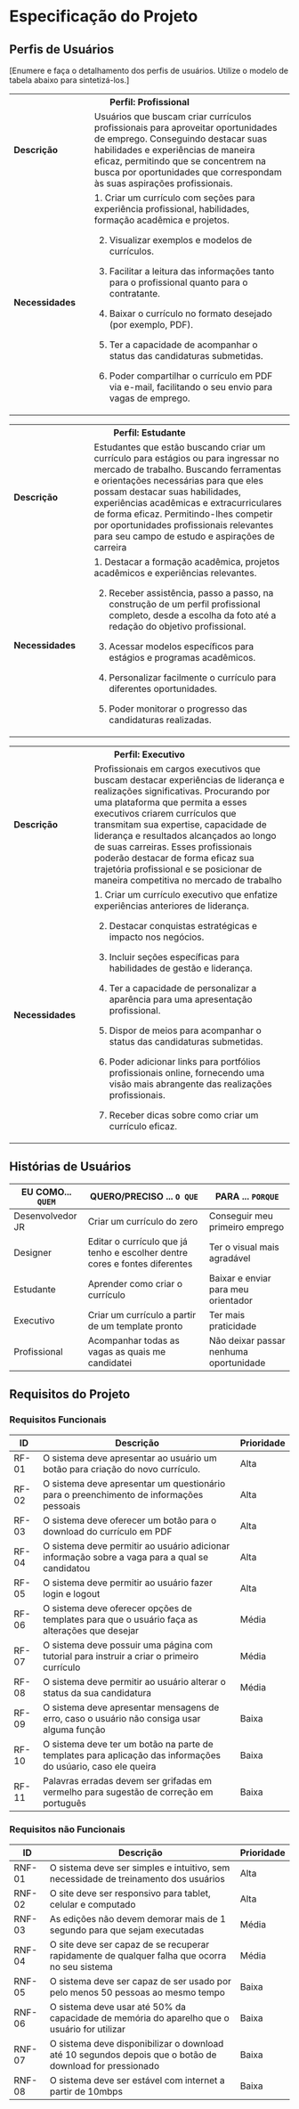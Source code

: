 # Especificação do Projeto

## Perfis de Usuários

[Enumere e faça o detalhamento dos perfis de usuários. Utilize o modelo de tabela abaixo para sintetizá-los.]

<tbody>
<table> 
<tr align=center>
<th colspan="2">Perfil: Profissional </th>
</tr>
<tr>
<td width="150px"><b>Descrição</b></td> 
<td width="600px"> Usuários que buscam criar currículos profissionais para aproveitar oportunidades de emprego. Conseguindo destacar suas habilidades e experiências de maneira eficaz, permitindo que se concentrem na busca por oportunidades que correspondam às suas aspirações profissionais.</td>
</tr> 
<td/> 
<a><b>Necessidades</b></td>
<td> 1. Criar um currículo com seções para experiência profissional, habilidades, formação acadêmica e projetos. 

 

2. Visualizar exemplos e modelos de currículos. 

 

3. Facilitar a leitura das informações tanto para o profissional quanto para o contratante. 

 

4. Baixar o currículo no formato desejado (por exemplo, PDF). 

 

5. Ter a capacidade de acompanhar o status das candidaturas submetidas. 
 

6. Poder compartilhar o currículo em PDF via e-mail, facilitando o seu envio para vagas de emprego. </td>
</tr> 
</tbody>
</table>
  
<tbody>
<table> 
<tr align=center>
<th colspan="2"> Perfil: Estudante </th>
</tr>
<tr>
<td width="150px"><b>Descrição</b></td> 
<td width="600px"> Estudantes que estão buscando criar um currículo para estágios ou para ingressar no mercado de trabalho. Buscando ferramentas e orientações necessárias para que eles possam destacar suas habilidades, experiências acadêmicas e extracurriculares de forma eficaz. Permitindo-lhes competir por oportunidades profissionais relevantes para seu campo de estudo e aspirações de carreira</td>
</tr> 
<td/> 
<a><b>Necessidades</b></td>
<td> 1. Destacar a formação acadêmica, projetos acadêmicos e experiências relevantes. 

 

2. Receber assistência, passo a passo, na construção de um perfil profissional completo, desde a escolha da foto até a redação do objetivo profissional. 

 

3. Acessar modelos específicos para estágios e programas acadêmicos. 
 

4. Personalizar facilmente o currículo para diferentes oportunidades. 

 

5. Poder monitorar o progresso das candidaturas realizadas.</td>
</tr> 
</tbody>
</table>

<tbody>
<table> 
<tr align=center>
<th colspan="2">Perfil: Executivo  </th>
</tr>
<tr>
<td width="150px"><b>Descrição</b></td> 
<td width="600px"> Profissionais em cargos executivos que buscam destacar experiências de liderança e realizações significativas. Procurando por uma plataforma que permita a esses executivos criarem currículos que transmitam sua expertise, capacidade de liderança e resultados alcançados ao longo de suas carreiras. Esses profissionais poderão destacar de forma eficaz sua trajetória profissional e se posicionar de maneira competitiva no mercado de trabalho</td>
</tr> 
<td/> 
<a><b>Necessidades</b></td>
<td> 1. Criar um currículo executivo que enfatize experiências anteriores de liderança. 

 

2. Destacar conquistas estratégicas e impacto nos negócios. 

 

3. Incluir seções específicas para habilidades de gestão e liderança. 

 

4. Ter a capacidade de personalizar a aparência para uma apresentação profissional. 

 

5. Dispor de meios para acompanhar o status das candidaturas submetidas. 
 
6. Poder adicionar links para portfólios profissionais online, fornecendo uma visão mais abrangente das realizações profissionais. 

 

7. Receber dicas sobre como criar um currículo eficaz.</td>
</tr> 
</tbody>
</table>

## Histórias de Usuários

|EU COMO... `QUEM`   | QUERO/PRECISO ... `O QUE`                                                 |PARA ... `PORQUE`                     |
|--------------------|---------------------------------------------------------------------------|--------------------------------------|
| Desenvolvedor JR   |Criar um currículo do zero                                                 |Conseguir meu primeiro emprego        |
| Designer           |Editar o currículo que já tenho e escolher dentre cores e fontes diferentes|Ter o visual mais agradável           | 
| Estudante          |Aprender como criar o currículo                                            |Baixar e enviar para meu orientador   |
| Executivo          |Criar um currículo a partir de um template pronto                          |Ter mais praticidade                  |
| Profissional       |Acompanhar todas as vagas as quais me candidatei                           |Não deixar passar nenhuma oportunidade|

## Requisitos do Projeto

### Requisitos Funcionais

|ID    | Descrição                                                                                                  |  Prioridade  |
|------|------------------------------------------------------------------------------------------------------------|--------------|
|RF-01 |O sistema deve apresentar ao usuário um botão para criação do novo currículo.                               | Alta         |      
|RF-02 |O sistema deve apresentar um questionário para o preenchimento de informações pessoais                      | Alta         |      
|RF-03 |O sistema deve oferecer um botão para o download do currículo em PDF                                        | Alta         |
|RF-04 |O sistema deve permitir ao usuário adicionar informação sobre a vaga para a qual se candidatou              | Alta         |
|RF-05 |O sistema deve permitir ao usuário fazer login e logout                                                     | Alta         |
|RF-06 |O sistema deve oferecer opções de templates para que o usuário faça as alterações que desejar               | Média        |
|RF-07 |O sistema deve possuir uma página com tutorial para instruir a criar o primeiro currículo                   | Média        |
|RF-08 |O sistema deve permitir ao usuário alterar o status da sua candidatura                                      | Média        |
|RF-09 |O sistema deve apresentar mensagens de erro, caso o usuário não consiga usar alguma função                  | Baixa        | 
|RF-10 |O sistema deve ter um botão na parte de templates para aplicação das informações do usúario, caso ele queira| Baixa        |
|RF-11 |Palavras erradas devem ser grifadas em vermelho para sugestão de correção em português                      | Baixa        | 
 

### Requisitos não Funcionais

|ID      | Descrição                                                                                               |  Prioridade   |
|--------|---------------------------------------------------------------------------------------------------------|---------------|
| RNF-01 |O sistema deve ser simples e intuitivo, sem necessidade de treinamento dos usuários                      | Alta          | 
| RNF-02 |O site deve ser responsivo para tablet, celular e computado                                              | Alta          | 
| RNF-03 |As edições não devem demorar mais de 1 segundo para que sejam executadas                                 | Média         |
| RNF-04 |O site deve ser capaz de se recuperar rapidamente de qualquer falha que ocorra no seu sistema            | Média         |
| RNF-05 |O sistema deve ser capaz de ser usado por pelo menos 50 pessoas ao mesmo tempo                           | Baixa         |
| RNF-06 |O sistema deve usar até 50% da capacidade de memória do aparelho que o usuário for utilizar              | Baixa         |
| RNF-07 |O sistema deve disponibilizar o download até 10 segundos depois que o botão de download for pressionado  | Baixa         |
| RNF-08 |O sistema deve ser estável com internet a partir de 10mbps                                               | Baixa         |
 

